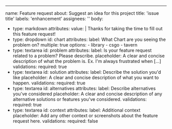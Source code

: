 ---
name: Feature request
about: Suggest an idea for this project
title: 'issue title'
labels: 'enhancement'
assignees: ''
body:
  - type: markdown
    attributes:
      value: |
        Thanks for taking the time to fill out this feature request!
  - type: dropdown
    id: chart
    attributes:
      label: What Chart are you seeing the problem on?
      multiple: true
      options:
        - library
        - csgo
        - tavern
  - type: textarea
    id: problem
    attributes:
      label: Is your feature request related to a problem? Please describe.
      placeholder: A clear and concise description of what the problem is. Ex. I'm always frustrated when [...]
    validations:
      required: true
  - type: textarea
    id: solution
    attributes:
      label: Describe the solution you'd like
      placeholder: A clear and concise description of what you want to happen.
    validations:
      required: true
  - type: textarea
    id: alternatives
    attributes:
      label: Describe alternatives you've considered
      placeholder: A clear and concise description of any alternative solutions or features you've considered.
    validations:
      required: true
  - type: textarea
    id: context
    attributes:
      label: Additional context
      placeholder: Add any other context or screenshots about the feature request here.
    validations:
      required: false